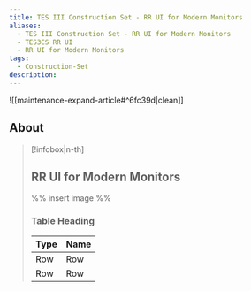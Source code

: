 ```yaml
---
title: TES III Construction Set - RR UI for Modern Monitors
aliases:
  - TES III Construction Set - RR UI for Modern Monitors
  - TES3CS RR UI
  - RR UI for Modern Monitors
tags:
  - Construction-Set
description:
---
```


![[maintenance-expand-article#^6fc39d|clean]]

## About

> [!infobox|n-th]
> 
> ## RR UI for Modern Monitors
> 
> %% insert image %%
> 
> ### Table Heading
> 
> | Type | Name |
> | --- | --- |
> | Row | Row |
> | Row | Row |